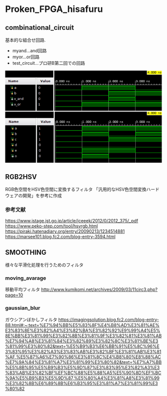 # Proken_FPGA_hisafuru

## combinational_circuit
基本的な組合せ回路.
- myand...and回路
- myor...or回路
- test_circuit...プロ研B第二回での回路

![and_or](images/myand_myor_test.png)
![test](images/test_circuit.png)

## RGB2HSV
RGB色空間をHSV色空間に変換するフィルタ
「汎用的なHSV色空間変換ハードウェアの開発」を参考に作成

### 参考文献
https://www.jstage.jst.go.jp/article/jceeek/2012/0/2012_375/_pdf
https://www.peko-step.com/tool/hsvrgb.html
https://piraki.hatenadiary.org/entry/20090213/1234514881
https://marsee101.blog.fc2.com/blog-entry-3594.html


## SMOOTHING
様々な平滑化処理を行うためのフィルタ

### moving_avarage
移動平均フィルタ
http://www.kumikomi.net/archives/2009/03/11circ3.php?page=10

### gaussian_blur
ガウシアンぼかしフィルタ
https://imagingsolution.blog.fc2.com/blog-entry-88.html#:~:text=%E7%94%BB%E5%83%8F%E4%B8%AD%E3%81%AE%E3%83%8E%E3%82%A4%E3%82%BA%E3%82%92%E9%99%A4%E5%8E%BB%E3%81%99%E3%82%8B%E3%81%9F%E3%82%81%E3%81%AB%E7%94%A8%E3%81%84%E3%82%89%E3%82%8C%E3%81%BE%E3%81%99%E3%80%82&text=%E5%B9%B3%E6%BB%91%E5%8C%96%E3%83%95%E3%82%A3%E3%83%AB%E3%82%BF%E3%81%AB%E3%81%AF,%E5%87%A6%E7%90%86%E3%81%8C%E4%B8%80%E8%88%AC%E7%9A%84%E3%81%A7%E3%81%99%E3%80%82&text=%E7%A7%BB%E5%8B%95%E5%B9%B3%E5%9D%87%E3%83%95%E3%82%A3%E3%83%AB%E3%82%BF%EF%BC%88%E5%88%A5%E5%90%8D%EF%BC%9A%E5%B9%B3%E5%9D%87,%E5%80%A4%E3%81%A8%E3%81%99%E3%82%8B%E6%89%8B%E6%B3%95%E3%81%A7%E3%81%99%E3%80%82
